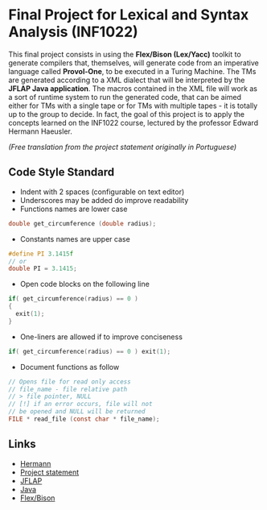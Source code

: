 # Final Project for Lexical and Syntax Analysis (INF1022)

This final project consists in using the **Flex/Bison (Lex/Yacc)** toolkit to generate compilers that,
themselves, will generate code from an imperative language called **Provol-One**, to be executed in a Turing
Machine. The TMs are generated according to a XML dialect that will be interpreted by the **JFLAP Java
application**. The macros contained in the XML file will work as a sort of runtime system to run the
generated code, that can be aimed either for TMs with a single tape or for TMs with multiple tapes - it
is totally up to the group to decide. In fact, the goal of this project is to apply the concepts learned
on the INF1022 course, lectured by the professor Edward Hermann Haeusler.

*(Free translation from the project statement originally in Portuguese)*

## Code Style Standard


* Indent with 2 spaces (configurable on text editor)
* Underscores may be added do improve readability
* Functions names are lower case

``` c
double get_circumference (double radius);
```

* Constants names are upper case

``` c
#define PI 3.1415f
// or
double PI = 3.1415;
```

* Open code blocks on the following line

``` c
if( get_circumference(radius) == 0 )
{
  exit(1);
}
```

* One-liners are allowed if to improve conciseness

``` c
if( get_circumference(radius) == 0 ) exit(1);
```

* Document functions as follow

``` c
// Opens file for read only access
// file_name - file relative path
// > file pointer, NULL
// [!] if an error occurs, file will not
// be opened and NULL will be returned
FILE * read_file (const char * file_name);
```

## Links

* [Hermann](http://www-di.inf.puc-rio.br/~hermann/)
* [Project statement](http://www.tecmf.inf.puc-rio.br/INF1022?action=AttachFile&do=get&target=ProjetoFinal.pdf)
* [JFLAP](http://www.jflap.org/)
* [Java](https://www.java.com/pt_BR/download/)
* [Flex/Bison](https://aquamentus.com/flex_bison.html)
